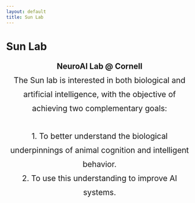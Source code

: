 ```yaml
---
layout: default
title: Sun Lab
---
```


# Sun Lab

<div style="text-align: center; font-size: 1.5em; line-height: 1.8em;">
    <strong>NeuroAI Lab @ Cornell</strong><br>
    The Sun lab is interested in both biological and artificial intelligence, with the objective of achieving two complementary goals:<br><br>
    1. To better understand the biological underpinnings of animal cognition and intelligent behavior.<br>
    2. To use this understanding to improve AI systems.
</div>
